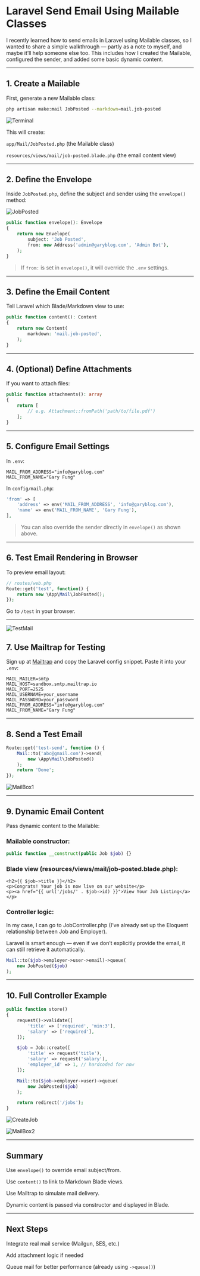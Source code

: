 # Laravel Send Email Using Mailable Classes

I recently learned how to send emails in Laravel using Mailable classes, so I wanted to share a simple walkthrough — partly as a note to myself, and maybe it’ll help someone else too. This includes how I created the Mailable, configured the sender, and added some basic dynamic content.

---

## 1. Create a Mailable

First, generate a new Mailable class:

```bash
php artisan make:mail JobPosted --markdown=mail.job-posted
```

![Terminal](/images/laravel-send-mail/1.png)

This will create:

`app/Mail/JobPosted.php` (the Mailable class)

`resources/views/mail/job-posted.blade.php` (the email content view)

---

## 2. Define the Envelope

Inside `JobPosted.php`, define the subject and sender using the `envelope()` method:

![JobPosted](/images/laravel-send-mail/2.png)


```php
public function envelope(): Envelope
{
    return new Envelope(
        subject: 'Job Posted',
        from: new Address('admin@garyblog.com', 'Admin Bot'),
    );
}
```

> If `from:` is set in `envelope()`, it will override the `.env` settings.

---

## 3. Define the Email Content

Tell Laravel which Blade/Markdown view to use:

```php
public function content(): Content
{
    return new Content(
        markdown: 'mail.job-posted',
    );
}
```

---

## 4. (Optional) Define Attachments

If you want to attach files:

```php
public function attachments(): array
{
    return [
        // e.g. Attachment::fromPath('path/to/file.pdf')
    ];
}
```

---

## 5. Configure Email Settings

In `.env`:

```env
MAIL_FROM_ADDRESS="info@garyblog.com"
MAIL_FROM_NAME="Gary Fung"
```

In `config/mail.php`:

```php
'from' => [
    'address' => env('MAIL_FROM_ADDRESS', 'info@garyblog.com'),
    'name' => env('MAIL_FROM_NAME', 'Gary Fung'),
],
```

> You can also override the sender directly in `envelope()` as shown above.

---

## 6. Test Email Rendering in Browser

To preview email layout:

```php
// routes/web.php
Route::get('test', function() {
    return new \App\Mail\JobPosted();
});
```

Go to `/test` in your browser.

---

![TestMail](/images/laravel-send-mail/3.png)

## 7. Use Mailtrap for Testing

Sign up at [Mailtrap](https://mailtrap.io/) and copy the Laravel config snippet. Paste it into your `.env`:

```env
MAIL_MAILER=smtp
MAIL_HOST=sandbox.smtp.mailtrap.io
MAIL_PORT=2525
MAIL_USERNAME=your_username
MAIL_PASSWORD=your_password
MAIL_FROM_ADDRESS="info@garyblog.com"
MAIL_FROM_NAME="Gary Fung"
```

---

## 8. Send a Test Email

```php
Route::get('test-send', function () {
    Mail::to('abc@gmail.com')->send(
        new \App\Mail\JobPosted()
    );
    return 'Done';
});
```

![MailBox1](/images/laravel-send-mail/4.png)

---

## 9. Dynamic Email Content

Pass dynamic content to the Mailable:

### Mailable constructor:
```php
public function __construct(public Job $job) {}
```

### Blade view (resources/views/mail/job-posted.blade.php):
```blade
<h2>{{ $job->title }}</h2>
<p>Congrats! Your job is now live on our website</p>
<p><a href="{{ url('/jobs/' . $job->id) }}">View Your Job Listing</a></p>
```

### Controller logic:

In my case, I can go to JobController.php (I’ve already set up the Eloquent relationship between Job and Employer).

Laravel is smart enough — even if we don’t explicitly provide the email, it can still retrieve it automatically.

```php
Mail::to($job->employer->user->email)->queue(
    new JobPosted($job)
);
```

---

## 10. Full Controller Example

```php
public function store()
{
    request()->validate([
        'title' => ['required', 'min:3'],
        'salary' => ['required'],
    ]);

    $job = Job::create([
        'title' => request('title'),
        'salary' => request('salary'),
        'employer_id' => 1, // hardcoded for now
    ]);

    Mail::to($job->employer->user)->queue(
        new JobPosted($job)
    );

    return redirect('/jobs');
}
```

![CreateJob](/images/laravel-send-mail/5.png)

![MailBox2](/images/laravel-send-mail/6.png)

---

## Summary

Use `envelope()` to override email subject/from.

Use `content()` to link to Markdown Blade views.

Use Mailtrap to simulate mail delivery.

Dynamic content is passed via constructor and displayed in Blade.

---

## Next Steps

Integrate real mail service (Mailgun, SES, etc.)

Add attachment logic if needed

Queue mail for better performance (already using `->queue()`)


